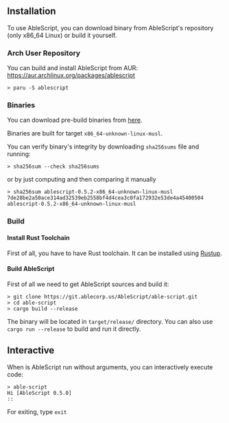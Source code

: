 ## Installation
To use AbleScript, you can download binary from AbleScript's repository (only x86_64 Linux) or build it yourself.

### Arch User Repository
You can build and install AbleScript from AUR: <https://aur.archlinux.org/packages/ablescript>

```console
> paru -S ablescript
```

### Binaries
You can download pre-build binaries from [here](https://git.ablecorp.us/AbleScript/able-script/releases).

Binaries are built for target `x86_64-unknown-linux-musl`.

You can verify binary's integrity by downloading `sha256sums` file and running:
```console
> sha256sum --check sha256sums
```

or by just computing and then comparing it manually
```console
> sha256sum ablescript-0.5.2-x86_64-unknown-linux-musl
7de28be2a50ace314ad32539eb2558bf4d4cea3c0fa172932e53de4a45400504  ablescript-0.5.2-x86_64-unknown-linux-musl
```

### Build
#### Install Rust Toolchain
First of all, you have to have Rust toolchain. It can be installed using [Rustup](https://rustup.rs).

#### Build AbleScript
First of all we need to get AbleScript sources and build it:
```console
> git clone https://git.ablecorp.us/AbleScript/able-script.git
> cd able-script
> cargo build --release
```
The binary will be located in `target/release/` directory. You can also use `cargo run --release` to build and run it directly.

## Interactive
When is AbleScript run without arguments, you can interactively execute code:
```console
> able-script
Hi [AbleScript 0.5.0]
:: 
```

For exiting, type `exit`